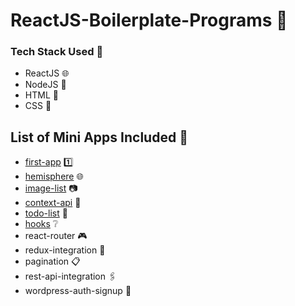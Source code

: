 # ReactJS-Boilerplate-Programs :maple_leaf:

### Tech Stack Used :eyes:
- ReactJS :globe_with_meridians:
- NodeJS :herb:
- HTML :sparkler:
- CSS :lipstick:

## List of Mini Apps Included :pencil:
- [first-app](https://github.com/BeeBombshell/ReactJS-Boilerplate-Programs/tree/master/first-app) :one:
- [hemisphere](https://github.com/BeeBombshell/ReactJS-Boilerplate-Programs/tree/master/hemisphere) :globe_with_meridians:
- [image-list](https://github.com/BeeBombshell/ReactJS-Boilerplate-Programs/tree/master/image-list) :camera:
- [context-api](https://github.com/BeeBombshell/ReactJS-Boilerplate-Programs/tree/master/context-api) :book:
- [todo-list](https://github.com/BeeBombshell/ReactJS-Boilerplate-Programs/tree/master/todo) :page_with_curl:
- [hooks](https://github.com/BeeBombshell/ReactJS-Boilerplate-Programs/tree/master/hooks) :grey_question:
- react-router :video_game:
- redux-integration :paperclip:
- pagination :clipboard:
- rest-api-integration :paperclips:
- wordpress-auth-signup :closed_lock_with_key:
